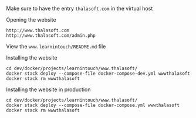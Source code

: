 Make sure to have the entry `thalasoft.com` in the virtual host

Opening the website
```
http://www.thalasoft.com
http://www.thalasoft.com/admin.php
```

View the `www.learnintouch/README.md` file

Installing the website
```
cd dev/docker/projects/learnintouch/www.thalasoft/
docker stack deploy --compose-file docker-compose-dev.yml wwwthalasoft
docker stack rm wwwthalasoft
```

Installing the website in production
```
cd dev/docker/projects/learnintouch/www.thalasoft/
docker stack deploy --compose-file docker-compose.yml wwwthalasoft
docker stack rm wwwthalasoft
```
